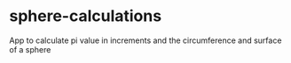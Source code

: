 # sphere-calculations
App to calculate pi value in increments and the circumference and surface of a sphere
